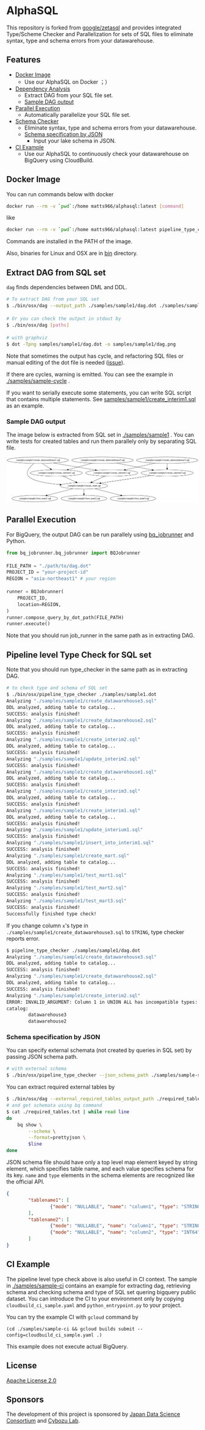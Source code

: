 # AlphaSQL

This repository is forked from [google/zetasql](https://github.com/google/zetasql) and provides integrated Type/Scheme Checker and Parallelization for sets of SQL files to eliminate syntax, type and schema errors from your datawarehouse.

## Features

- [Docker Image](#docker)
    - Use our AlphaSQL on Docker ；）
- [Dependency Analysis](#extract-dag-from-sql-set)
    - Extract DAG from your SQL file set.
    - [Sample DAG output](#sample-dag-output)
- [Parallel Execution](#parallel-execution)
    - Automatically parallelize your SQL file set.
- [Schema Checker](#pipeline-level-type-check-for-sql-set)
    - Eliminate syntax, type and schema errors from your datawarehouse.
    - [Schema specification by JSON](#schema-specification-by-json)
        - Input your lake schema in JSON.
- [CI Example](#ci-example)
    - Use our AlphaSQL to continuously check your datawarehouse on BigQuery using CloudBuild.

## Docker Image

You can run commands below with docker

```bash
docker run --rm -v `pwd`:/home matts966/alphasql:latest [command]
```

like

```bash
docker run --rm -v `pwd`:/home matts966/alphasql:latest pipeline_type_checker ./samples/sample1/dag.dot
```

Commands are installed in the PATH of the image.

Also, binaries for Linux and OSX are in [bin](./bin) directory.

## Extract DAG from SQL set

`dag` finds dependencies between DML and DDL.

```bash
# To extract DAG from your SQL set
$ ./bin/osx/dag --output_path ./samples/sample1/dag.dot ./samples/sample1/

# Or you can check the output in stdout by
$ ./bin/osx/dag [paths]

# with graphviz
$ dot -Tpng samples/sample1/dag.dot -o samples/sample1/dag.png
```

Note that sometimes the output has cycle, and refactoring SQL files or manual editing of the dot file is needed ([issue](https://github.com/Matts966/alphasql/issues/2)).

If there are cycles, warning is emitted. You can see the example in [./samples/sample-cycle](./samples/sample-cycle) .

If you want to serially execute some statements, you can write SQL script that contains multiple statements. See [samples/sample1/create_interim1.sql](samples/sample1/create_interim1.sql) as an example.

### Sample DAG output

The image below is extracted from SQL set in [./samples/sample1](./samples/sample1) . You can write tests for created tables and run them parallely only by separating SQL file.

![dag.dot](samples/sample1/dag.png)

## Parallel Execution

For BigQuery, the output DAG can be run parallely using [bq_jobrunner](https://github.com/tsintermax/bq_jobrunner) and Python.

```Python
from bq_jobrunner.bq_jobrunner import BQJobrunner

FILE_PATH = "./path/to/dag.dot"
PROJECT_ID = "your-project-id"
REGION = "asia-northeast1" # your region

runner = BQJobrunner(
    PROJECT_ID,
    location=REGION,
)
runner.compose_query_by_dot_path(FILE_PATH)
runner.execute()
```

Note that you should run job_runner in the same path as in extracting DAG.

## Pipeline level Type Check for SQL set

Note that you should run type_checker in the same path as in extracting DAG.

```bash
# to check type and schema of SQL set
$ ./bin/osx/pipeline_type_checker ./samples/sample1.dot
Analyzing "./samples/sample1/create_datawarehouse3.sql"
DDL analyzed, adding table to catalog...
SUCCESS: analysis finished!
Analyzing "./samples/sample1/create_datawarehouse2.sql"
DDL analyzed, adding table to catalog...
SUCCESS: analysis finished!
Analyzing "./samples/sample1/create_interim2.sql"
DDL analyzed, adding table to catalog...
SUCCESS: analysis finished!
Analyzing "./samples/sample1/update_interim2.sql"
SUCCESS: analysis finished!
Analyzing "./samples/sample1/create_datawarehouse1.sql"
DDL analyzed, adding table to catalog...
SUCCESS: analysis finished!
Analyzing "./samples/sample1/create_interim3.sql"
DDL analyzed, adding table to catalog...
SUCCESS: analysis finished!
Analyzing "./samples/sample1/create_interim1.sql"
DDL analyzed, adding table to catalog...
SUCCESS: analysis finished!
Analyzing "./samples/sample1/update_interium1.sql"
SUCCESS: analysis finished!
Analyzing "./samples/sample1/insert_into_interim1.sql"
SUCCESS: analysis finished!
Analyzing "./samples/sample1/create_mart.sql"
DDL analyzed, adding table to catalog...
SUCCESS: analysis finished!
Analyzing "./samples/sample1/test_mart1.sql"
SUCCESS: analysis finished!
Analyzing "./samples/sample1/test_mart2.sql"
SUCCESS: analysis finished!
Analyzing "./samples/sample1/test_mart3.sql"
SUCCESS: analysis finished!
Successfully finished type check!
```

If you change column `x`'s type in `./samples/sample1/create_datawarehouse3.sql` to `STRING`, type checker reports error.

```bash
$ pipeline_type_checker ./samples/sample1/dag.dot
Analyzing "./samples/sample1/create_datawarehouse3.sql"
DDL analyzed, adding table to catalog...
SUCCESS: analysis finished!
Analyzing "./samples/sample1/create_datawarehouse2.sql"
DDL analyzed, adding table to catalog...
SUCCESS: analysis finished!
Analyzing "./samples/sample1/create_interim2.sql"
ERROR: INVALID_ARGUMENT: Column 1 in UNION ALL has incompatible types: INT64, STRING [at ./samples/sample1/create_interim2.sql:7:1]
catalog:
        datawarehouse3
        datawarehouse2
```

### Schema specification by JSON

You can specify external schemata (not created by queries in SQL set) by passing JSON schema path.

```bash
# with external schema
$ ./bin/osx/pipeline_type_checker --json_schema_path ./samples/sample-schema.json ./samples/sample1/dag.dot
```

You can extract required external tables by

```bash
$ ./bin/osx/dag --external_required_tables_output_path ./required_tables.txt {./path/to/sqls}
# and get schemata using bq command
$ cat ./required_tables.txt | while read line
do
    bq show \
        --schema \
        --format=prettyjson \
        $line
done
```

JSON schema file should have only a top level map element keyed by string element, which specifies table name, and each value specifies schema for its key. `name` and `type` elements in the schema elements are recognized like the official API.

```json
{
        "tablename1": [
                {"mode": "NULLABLE", "name": "column1", "type": "STRING", "description": null}
        ],
        "tablename2": [
                {"mode": "NULLABLE", "name": "column1", "type": "STRING", "description": null},
                {"mode": "NULLABLE", "name": "column2", "type": "INT64", "description": null}
        ]
}
```

## CI Example

The pipeline level type check above is also useful in CI context. The sample in [./samples/sample-ci](./samples/sample-ci) contains an example for extracting dag, retrieving schema and checking schema and type of SQL set quering bigquery public dataset. You can introduce the CI to your environment only by copying `cloudbuild_ci_sample.yaml` and `python_entrypoint.py` to your project.

You can try the example CI with `gcloud` command by

```
(cd ./samples/sample-ci && gcloud builds submit --config=cloudbuild_ci_sample.yaml .)
```

This example does not execute actual BigQuery.

## License

[Apache License 2.0](LICENSE)

## Sponsors

The development of this project is sponsored by [Japan Data Science Consortium](https://jdsc.ai/) and [Cybozu Lab](https://labs.cybozu.co.jp/).

